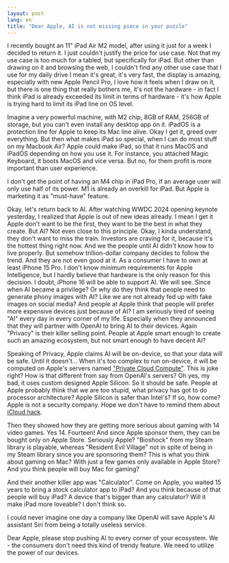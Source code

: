 ```yaml
---
layout: post
lang: en
title: "Dear Apple, AI is not missing piece in your puzzle"
---
```



I recently bought an 11" iPad Air M2 model, after using it just for a week I decided to return it. I just couldn't
justify the price for use case.
Not that my use case is too much for a tabled, but specifically for iPad. But other than drawing on it and browsing the
web, I couldn't find any other use case that I use for my daily drive
I mean it's great, it's very fast, the display is amazing, especially with new Apple Pencil Pro, I love how it feels
when I draw on it,
but there is one thing that really bothers me, it's not the hardware - in fact I think iPad is already exceeded its
limit in terms of hardware -
it's how Apple is trying hard to limit its iPad line on OS level.

Imagine a very powerful machine, with M2 chip, 8GB of RAM, 256GB of storage, but you can't even install any desktop app
on it.
iPadOS is a protection line for Apple to keep its Mac line alive. Okay I get it, greed over everything. But then what
makes iPad so special, when I can do
most stuff on my Macbook Air?
Apple could make iPad, so that it runs MacOS and iPadOS depending on how you use it. For instance, you attached Magic
Keyboard, it boots MacOS and vice versa. But no, for them profit is more important than user experience.

I don't get the point of having an M4 chip in iPad Pro, if an average user will only use half of its power. M1 is
already an overkill for iPad.
But Apple is marketing it as "must-have" feature.

Okay, let's return back to AI. After watching WWDC 2024 opening keynote yesterday, I realized that Apple is out of new
ideas already. I mean I get it
Apple don't want to be the first, they want to be the best in what they create. But AI? Not even close to this
principle. Okay, I kinda understand, they
don't want to miss the train. Investors are craving for it, because it's the hottest thing right now. And we the people
until AI didn't know how to live
properly. But somehow trillion-dollar company decides to follow the trend. And they are not even good at it. As a
consumer I have to own at least iPhone 15 Pro.
I don't know minimum requirements for Apple Intelligence, but I hardly believe that hardware is the only reason for this
decision. I doubt, iPhone 16
will be able to support AI. We will see.
Since when AI became a privilege? Or why do they think that people need to generate phony images with AI? Like we are
not already fed up with fake images on social media?
And people at Apple think that people will prefer more expensive devices just because of AI?
I am seriously tired of seeing "AI" every day in every corner of my life.
Especially when they announced that they will partner with OpenAI to bring AI to their devices. Again "Privacy" is their
killer selling point. People at Apple smart enough to create such an amazing
ecosystem, but not smart enough to have decent AI?

Speaking of Privacy, Apple claims AI will be on-device, so that your data will be safe. Until it doesn't... When it's
too complex to run on-device, it will be
computed on Apple's servers named ["Private Cloud Compute"](https://security.apple.com/blog/private-cloud-compute/).
This is joke right? How is that different from say from OpenAI's servers? Oh yes, my bad, it uses custom designed
Apple Silicon. So it should be safe. People at Apple probably think that we are too stupid, what privacy has got to do
processor architecture? Apple Silicon is safer
than Intel's? If so, how come? Apple is not a security company. Hope we don't have to remind them
about [iCloud hack](https://en.wikipedia.org/wiki/2014_celebrity_nude_photo_leak).

Then they showed how they are getting more serious about gaming with 14 video games. Yes 14. Fourteen! And since Apple
sponsor them, they can be bought only on Apple Store.
Seriously Apple? "Bioshock" from my Steam library is playable, whereas "Resident Evil Village" not in spite of being in
my Steam library since you are sponsoring them? This is what you think about gaming on Mac? With just a few games
only available in Apple Store? And you think people will buy Mac for gaming?

And their another killer app was "Calculator". Come on Apple, you waited 15 years to bring a stock calculator app to
iPad? And you think because of that
people will buy iPad? A device that's bigger than any calculator? Will it make iPad more loveable? I don't think so.

I could never imagine one day a company like OpenAI will save Apple's AI assistant Siri from being a totally useless
service.

Dear Apple, please stop pushing AI to every corner of your ecosystem. We - the consumers don't need this kind of trendy
feature. We need to utilize the power of our devices.

